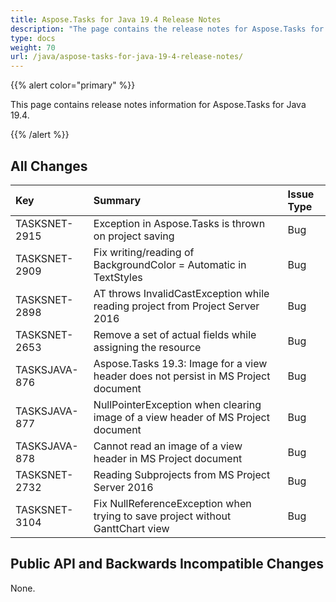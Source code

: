 ```yaml
---
title: Aspose.Tasks for Java 19.4 Release Notes
description: "The page contains the release notes for Aspose.Tasks for Java 19.4."
type: docs
weight: 70
url: /java/aspose-tasks-for-java-19-4-release-notes/
---
```


{{% alert color="primary" %}} 

This page contains release notes information for Aspose.Tasks for Java 19.4.

{{% /alert %}} 


## **All Changes**

|**Key**|**Summary**|**Issue Type**|
| :- | :- | :- |
|TASKSNET-2915|Exception in Aspose.Tasks is thrown on project saving|Bug|
|TASKSNET-2909|Fix writing/reading of BackgroundColor = Automatic in TextStyles|Bug|
|TASKSNET-2898|AT throws InvalidCastException while reading project from Project Server 2016|Bug|
|TASKSNET-2653|Remove a set of actual fields while assigning the resource|Bug|
|TASKSJAVA-876|Aspose.Tasks 19.3: Image for a view header does not persist in MS Project document|Bug|
|TASKSJAVA-877|NullPointerException when clearing image of a view header of MS Project document|Bug|
|TASKSJAVA-878|Cannot read an image of a view header in MS Project document|Bug|
|TASKSNET-2732|Reading Subprojects from MS Project Server 2016|Bug|
|TASKSNET-3104|Fix NullReferenceException when trying to save project without GanttChart view|Bug|

## **Public API and Backwards Incompatible Changes**
None.
